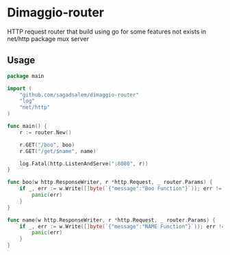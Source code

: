 # Dimaggio-router

<p>HTTP request router that build using go for some features not exists in net/http package mux server</p>

## Usage

```go
package main

import (
	"github.com/sagadsalem/dimaggio-router"
	"log"
	"net/http"
)

func main() {
	r := router.New()

	r.GET("/boo", boo)
	r.GET("/get/$name", name)

	log.Fatal(http.ListenAndServe(":8080", r))
}

func boo(w http.ResponseWriter, r *http.Request, _ router.Params) {
	if _, err := w.Write([]byte(`{"message":"Boo Function"}`)); err != nil {
		panic(err)
	}
}

func name(w http.ResponseWriter, r *http.Request, _ router.Params) {
	if _, err := w.Write([]byte(`{"message":"NAME Function"}`)); err != nil {
		panic(err)
	}
}

```
